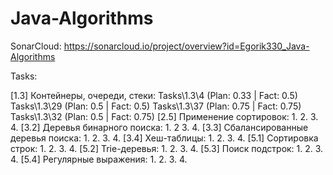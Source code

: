 # Java-Algorithms

SonarCloud: https://sonarcloud.io/project/overview?id=Egorik330_Java-Algorithms

Tasks:

[1.3] Контейнеры, очереди, стеки:
Tasks\1.3\4 (Plan: 0.33 | Fact: 0.5)
Tasks\1.3\29 (Plan: 0.5 | Fact: 0.5)
Tasks\1.3\37 (Plan: 0.75 | Fact: 0.75)
Tasks\1.3\32 (Plan: 0.5 | Fact: 0.75)
[2.5] Применение сортировок: 1. 2. 3. 4.
[3.2] Деревья бинарного поиска: 1. 2 3. 4.
[3.3] Сбалансированные деревья поиска: 1. 2. 3. 4.
[3.4] Хеш-таблицы: 1. 2. 3. 4.
[5.1] Сортировка строк: 1. 2. 3. 4.
[5.2] Trie-деревья: 1. 2. 3. 4.
[5.3] Поиск подстрок: 1. 2. 3. 4.
[5.4] Регулярные выражения: 1. 2. 3. 4.
